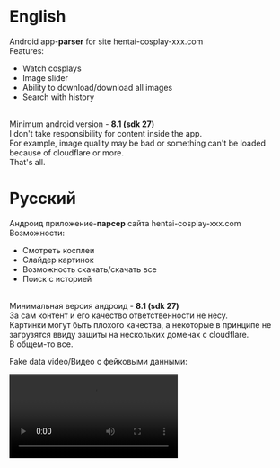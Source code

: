 <h1>English</h1>
Android app-<b>parser</b> for site hentai-cosplay-xxx.com<br>
Features:
<ul>
  <li>Watch cosplays</li>
  <li>Image slider</li>
  <li>Ability to download/download all images</li>
  <li>Search with history</li>
</ul>
<br>
Minimum android version - <b>8.1 (sdk 27)</b>
<br>
I don't take responsibility for content inside the app.<br>
For example, image quality may be bad or something can't be loaded because of cloudflare or more.
<br>
That's all.
<h1>Русский</h1>
Андроид приложение-<b>парсер</b> сайта hentai-cosplay-xxx.com<br>
Возможности:
<ul>
  <li>Смотреть косплеи</li>
  <li>Слайдер картинок</li>
  <li>Возможность скачать/скачать все</li>
  <li>Поиск с историей</li>
</ul>
<br>
Минимальная версия андроид - <b>8.1 (sdk 27)</b>
<br>
За сам контент и его качество ответственности не несу.<br>
Картинки могут быть плохого качества, а некоторые в принципе не загрузятся ввиду защиты на нескольких доменах с cloudflare.
<br>
В общем-то все.
<br>
<p>Fake data video/Видео с фейковыми данными:</p>
<video src = "https://github.com/JorikDura/Heicos/assets/94559706/0dc96149-6fbc-4332-93c9-c5c9b1e4cb80"></video>
